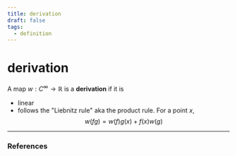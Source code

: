 ```yaml
---
title: derivation
draft: false
tags:
  - definition
---
```

# derivation
A map $w: C^\infty \to \mathbb{R}$ is a **derivation** if it is 
- linear
- follows the "Liebnitz rule" aka the product rule. For a point $x$,
$$
w(fg) = w(f)g(x) + f(x)w(g)
$$
	
---
### References
